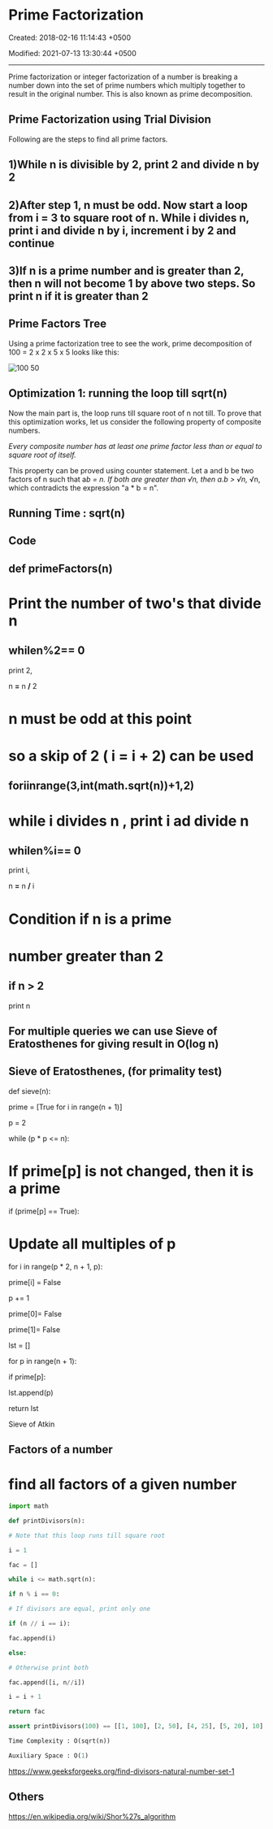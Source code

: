 # Prime Factorization

Created: 2018-02-16 11:14:43 +0500

Modified: 2021-07-13 13:30:44 +0500

---

Prime factorization or integer factorization of a number is breaking a number down into the set of prime numbers which multiply together to result in the original number. This is also known as prime decomposition.

## Prime Factorization using Trial Division

Following are the steps to find all prime factors.

## 1)While n is divisible by 2, print 2 and divide n by 2

## 2)After step 1, n must be odd. Now start a loop from i = 3 to square root of n. While i divides n, print i and divide n by i, increment i by 2 and continue

## 3)If n is a prime number and is greater than 2, then n will not become 1 by above two steps. So print n if it is greater than 2

## Prime Factors Tree

Using a prime factorization tree to see the work, prime decomposition of 100 = 2 x 2 x 5 x 5 looks like this:

![100 50 ](media/Prime-Factorization-image1.png)

## Optimization 1: running the loop till sqrt(n)

Now the main part is, the loop runs till square root of n not till. To prove that this optimization works, let us consider the following property of composite numbers.

*Every composite number has at least one prime factor less than or equal to square root of itself.*

This property can be proved using counter statement. Let a and b be two factors of n such that a*b = n. If both are greater than √n, then a.b > √n,* √n, which contradicts the expression "a * b = n".

## Running Time : sqrt(n)

## Code

## def primeFactors(n)

# Print the number of two's that divide n

## while**n**%**2**== 0

print 2,

n **=** n **/** 2

# n must be odd at this point

# so a skip of 2 ( i = i + 2) can be used

## for**i**in**range(3,int(math.sqrt(n))**+1,2)

# while i divides n , print i ad divide n

## while**n**%**i**== 0

print i,

n **=** n **/** i

# Condition if n is a prime

# number greater than 2

## if n > 2

print n

## For multiple queries we can use Sieve of Eratosthenes for giving result in O(log n)

## Sieve of Eratosthenes, (for primality test)

def sieve(n):

prime = [True for i in range(n + 1)]

p = 2

while (p * p <= n):

# If prime[p] is not changed, then it is a prime

if (prime[p] == True):

# Update all multiples of p

for i in range(p * 2, n + 1, p):

prime[i] = False

p += 1

prime[0]= False

prime[1]= False

lst = []

for p in range(n + 1):

if prime[p]:

lst.append(p)

return lst

Sieve of Atkin

## Factors of a number

# find all factors of a given number

```python
import math

def printDivisors(n):

# Note that this loop runs till square root

i = 1

fac = []

while i <= math.sqrt(n):

if n % i == 0:

# If divisors are equal, print only one

if (n // i == i):

fac.append(i)

else:

# Otherwise print both

fac.append([i, n//i])

i = i + 1

return fac

assert printDivisors(100) == [[1, 100], [2, 50], [4, 25], [5, 20], 10]

Time Complexity : O(sqrt(n))

Auxiliary Space : O(1)
```

<https://www.geeksforgeeks.org/find-divisors-natural-number-set-1>

## Others

<https://en.wikipedia.org/wiki/Shor%27s_algorithm>
